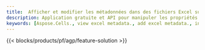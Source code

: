 ```yaml
---
title:  Afficher et modifier les métadonnées dans des fichiers Excel sur Windows, Linux et macOS
description: Application gratuite et API pour manipuler les propriétés des documents des fichiers XLS et XLSX
keywords: [Aspose.Cells., view excel metadata., add excel metadata., insert excel metadata., edit excel metadata., remove excel metadata., extract excel metadata., modify excel metadata]
---
```

{{< blocks/products/pf/agp/feature-solution >}} 

